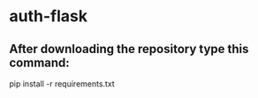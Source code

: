 # auth-flask
## After downloading the repository type this command:
pip install -r requirements.txt
